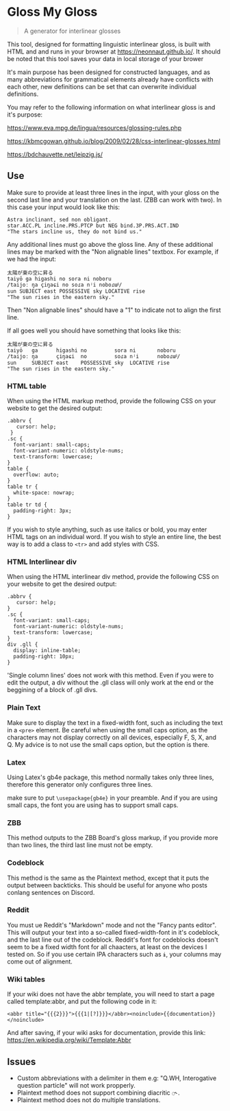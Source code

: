 # Gloss My Gloss

> A generator for interlinear glosses

This tool, designed for formatting linguistic interlinear gloss, is built with HTML and and runs in your browser at https://neonnaut.github.io/. It should be noted that this tool saves your data in local storage of your brower

It's main purpose has been designed for constructed languages, and as many abbreviations for grammatical elements already have conflicts with each other, new definitions can be set that can overwrite individual definitions.

You may refer to the following information on what interlinear gloss is and it's purpose:

https://www.eva.mpg.de/lingua/resources/glossing-rules.php

https://kbmcgowan.github.io/blog/2009/02/28/css-interlinear-glosses.html

https://bdchauvette.net/leipzig.js/

## Use

Make sure to provide at least three lines in the input, with your gloss on the second last line and your translation on the last. (ZBB can work with two). In this case your input would look like this:

```
Astra inclinant, sed non obligant.
star.ACC.PL incline.PRS.PTCP but NEG bind.3P.PRS.ACT.IND
"The stars incline us, they do not bind us."
```

Any additional lines must go above the gloss line. Any of these additional lines may be marked with the "Non alignable lines" textbox. For example, if we had the input:

```
太陽が東の空に昇る
taiyō ga higashi no sora ni noboru
/taijoː ŋa çiŋaɕi no soɾa nʲi noboɾɯᵝ/
sun SUBJECT east POSSESSIVE sky LOCATIVE rise
"The sun rises in the eastern sky."
```

Then "Non alignable lines" should have a "1" to indicate not to align the first line.

If all goes well you should have something that looks like this:

```
太陽が東の空に昇る
taiyō   ga      higashi no         sora ni       noboru
/taijoː ŋa      çiŋaɕi  no         soɾa nʲi      noboɾɯᵝ/
sun     SUBJECT east    POSSESSIVE sky  LOCATIVE rise
"The sun rises in the eastern sky."
```

### HTML table

When using the HTML markup method, provide the following CSS on your website to get the desired output:

```
.abbrv {
   cursor: help;
 }
.sc {
  font-variant: small-caps;
  font-variant-numeric: oldstyle-nums;
  text-transform: lowercase;
}
table {
  overflow: auto;
}
table tr {
  white-space: nowrap;
}
table tr td {
  padding-right: 3px;
}
```

If you wish to style anything, such as use italics or bold, you may enter HTML tags on an individual word. If you wish to style an entire line, the best way is to add a class to `<tr>` and add styles with CSS.

### HTML Interlinear div

When using the HTML interlinear div method, provide the following CSS on your website to get the desired output:

```
.abbrv {
   cursor: help;
}
.sc {
  font-variant: small-caps;
  font-variant-numeric: oldstyle-nums;
  text-transform: lowercase;
}
div .gll {
  display: inline-table;
  padding-right: 10px;
}
```

'Single column lines' does not work with this method. Even if you were to edit the output, a div without the .gll class will only work at the end or the beggining of a block of .gll divs.

### Plain Text

Make sure to display the text in a fixed-width font, such as including the text in a `<pre>` element. Be careful when using the small caps option, as the characters may not display correctly on all devices, especially F, S, X, and Q. My advice is to not use the small caps option, but the option is there.

### Latex

Using Latex's gb4e package, this method normally takes only three lines, therefore this generator only configures three lines.

make sure to put `\usepackage{gb4e}` in your preamble. And if you are using small caps, the font you are using has to support small caps.

### ZBB

This method outputs to the ZBB Board's gloss markup, if you provide more than two lines, the third last line must not be empty.

### Codeblock

This method is the same as the Plaintext method, except that it puts the output between backticks. This should be useful for anyone who posts conlang sentences on Discord.

### Reddit

You must ue Reddit's "Markdown" mode and not the "Fancy pants editor". This will output your text into a so-called fixed-width-font in it's codeblock, and the last line out of the codeblock. Reddit's font for codeblocks doesn't seem to be a fixed width font for all chaacters, at least on the devices I tested on. So if you use certain IPA characters such as `ɨ`, your columns may come out of alignment.

### Wiki tables

If your wiki does not have the abbr template, you will need to start a page called template:abbr, and put the following code in it:

```
<abbr title="{{{2}}}">{{{1|[?]}}}</abbr><noinclude>{{documentation}}</noinclude>
```

And after saving, if your wiki asks for documentation, provide this link: https://en.wikipedia.org/wiki/Template:Abbr

## Issues

- Custom abbreviations with a delimiter in them e.g: "Q.WH, Interogative question particle" will not work propperly.
- Plaintext method does not support combining diacritic `◌˞`.
- Plaintext method does not do multiple translations.

